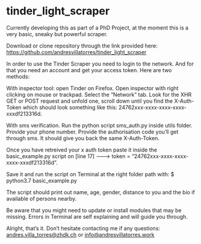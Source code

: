 # tinder_light_scraper

Currently developing this as part of a PhD Project, at the moment this is a very basic, sneaky but powerful scraper.

Download or clone repository through the link provided here: https://github.com/andresvillatorres/tinder_light_scraper

In order to use the Tinder Scraper you need to login to the network. And for that you need an account and get your access token. Here are two methods: 

With inspector tool: open Tinder on Firefox. Open inspector with right clicking on mouse or trackpad. Select the “Network” tab. Look for the XHR GET or POST request and unfold one, scroll down until you find the X-Auth-Token which should look something like this: 24762xxx-xxxx-xxxx-xxxx-xxxdf213316d.

With sms verification. Run the python script sms_auth.py inside utils folder. Provide your phone number. Provide the authorisation code you’ll get through sms. It should give you back the same X-Auth-Token.

Once you have retreived your x auth token paste it inside the basic_example.py script on [line 17]   ———>  token = “24762xxx-xxxx-xxxx-xxxx-xxxdf213316d”. 

Save it and run the script on Terminal at the right folder path with: $ python3.7 basic_example.py

The script should print out name, age, gender, distance to you and the bio if available of persons nearby. 

Be aware that you might need to update or install modules that may be missing. Errors in Terminal are self explaining and will guide you through.

Alright, that’s it. Don’t hesitate contacting me if any questions: andres.villa_torres@zhdk.ch or info@andresvillatorres.work
